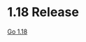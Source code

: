 
# 1.18 Release

[Go 1.18](https://thenewstack.io/go-1-18-the-programming-languages-biggest-release-yet/)